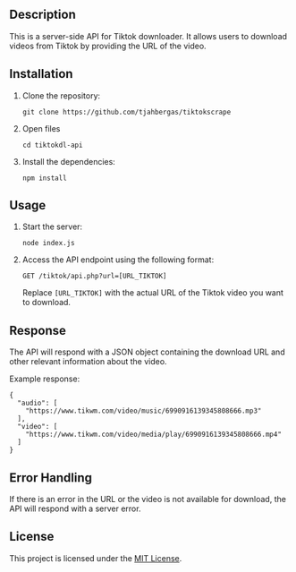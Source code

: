 ## Description
This is a server-side API for Tiktok downloader. It allows users to download videos from Tiktok by providing the URL of the video.


## Installation
1. Clone the repository:
   ```
   git clone https://github.com/tjahbergas/tiktokscrape
   ```
2. Open files
   ```
   cd tiktokdl-api
   ```   
3. Install the dependencies:
   ```
   npm install
   ```

## Usage
1. Start the server:
   ```
   node index.js
   ```
2. Access the API endpoint using the following format:
   ```
   GET /tiktok/api.php?url=[URL_TIKTOK]
   ```
   Replace `[URL_TIKTOK]` with the actual URL of the Tiktok video you want to download.

## Response
The API will respond with a JSON object containing the download URL and other relevant information about the video.

Example response:
```
{
  "audio": [
    "https://www.tikwm.com/video/music/6990916139345808666.mp3"
  ],
  "video": [
    "https://www.tikwm.com/video/media/play/6990916139345808666.mp4"
  ]
}
```

## Error Handling
If there is an error in the URL or the video is not available for download, the API will respond with a server error.

## License
This project is licensed under the [MIT License](https://opensource.org/licenses/MIT).
